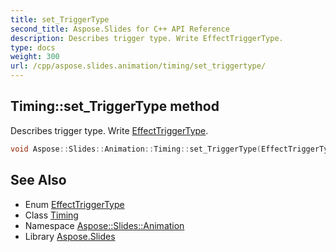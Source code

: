 ```yaml
---
title: set_TriggerType
second_title: Aspose.Slides for C++ API Reference
description: Describes trigger type. Write EffectTriggerType.
type: docs
weight: 300
url: /cpp/aspose.slides.animation/timing/set_triggertype/
---
```

## Timing::set_TriggerType method


Describes trigger type. Write [EffectTriggerType](../../effecttriggertype/).

```cpp
void Aspose::Slides::Animation::Timing::set_TriggerType(EffectTriggerType value) override
```

## See Also

* Enum [EffectTriggerType](../../effecttriggertype/)
* Class [Timing](../)
* Namespace [Aspose::Slides::Animation](../../)
* Library [Aspose.Slides](../../../)
